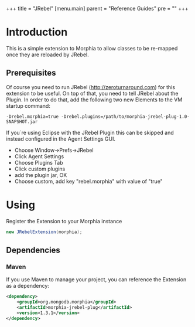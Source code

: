+++
title = "JRebel"
[menu.main]
  parent = "Reference Guides"
  pre = "<i class='fa fa-file-text-o'></i>"
+++

# Introduction

This is a simple extension to Morphia to allow classes to be re-mapped once they are reloaded by JRebel.

## Prerequisites

Of course you need to run JRebel (http://zeroturnaround.com) for this extension to be useful.
On top of that, you need to tell JRebel about the Plugin. In order to do that, add the following two new Elements to the VM startup command:

```
-Drebel.morphia=true -Drebel.plugins=/path/to/morphia-jrebel-plug-1.0-SNAPSHOT.jar
```

If you´re using Eclipse with the JRebel Plugin this can be skipped and instead configured in the Agent Settings GUI.
- Choose Window->Prefs->JRebel
- Click Agent Settings
- Choose Plugins Tab
- Click custom plugins
- add the plugin jar, OK
- Choose custom, add key "rebel.morphia" with value of "true"

# Using
Register the Extension to your Morphia instance

```java
new JRebelExtension(morphia);
```

## Dependencies

### Maven
If you use Maven to manage your project, you can reference the Extension as a dependency:
  
```xml
<dependency>
    <groupId>org.mongodb.morphia</groupId>
    <artifactId>morphia-jrebel-plug</artifactId>
    <version>1.3.1</version>
</dependency>
```
